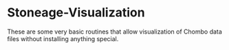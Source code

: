 # Stoneage-Visualization
These are some very basic routines that allow visualization of Chombo data files without installing anything special.
